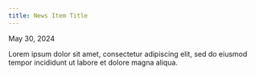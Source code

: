 ```yaml
---
title: News Item Title
---
```


May 30, 2024

Lorem ipsum dolor sit amet, consectetur adipiscing elit, sed do eiusmod tempor incididunt ut labore et dolore magna aliqua. 
